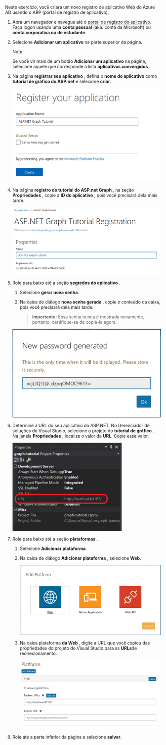 <!-- markdownlint-disable MD002 MD041 -->

Neste exercício, você criará um novo registro de aplicativo Web do Azure AD usando o ARP (portal de registro de aplicativo).

1. Abra um navegador e navegue até o [portal de registro do aplicativo](https://apps.dev.microsoft.com). Faça logon usando uma **conta pessoal** (aka: conta da Microsoft) ou **conta corporativa ou de estudante**.

1. Selecione **Adicionar um aplicativo** na parte superior da página.

    > [!NOTE]
    > Se você vir mais de um botão **Adicionar um aplicativo** na página, selecione aquele que corresponde à lista **aplicativos convergidos** .

1. Na página **registrar seu aplicativo** , defina o **nome do aplicativo** como **tutorial de gráfico do ASP.net** e selecione **criar**.

    ![Captura de tela da criação de um novo aplicativo no site do portal de registro de aplicativo](./images/arp-create-app-01.png)

1. Na página **registro do tutorial do ASP.net Graph** , na seção **Propriedades** , copie a **ID do aplicativo** , pois você precisará dela mais tarde.

    ![Captura de tela da ID do aplicativo recém-criado](./images/arp-create-app-02.png)

1. Role para baixo até a seção **segredos do aplicativo** .

    1. Selecione **gerar nova senha**.
    1. Na caixa de diálogo **nova senha gerada** , copie o conteúdo da caixa, pois você precisará dela mais tarde.

        > **Importante:** Essa senha nunca é mostrada novamente, portanto, certifique-se de copiá-la agora.

    ![Captura de tela da senha do aplicativo recém-criado](./images/arp-create-app-03.png)

1. Determine a URL do seu aplicativo do ASP.NET. No Gerenciador de soluções do Visual Studio, selecione o projeto do **tutorial de gráfico** . Na janela **Propriedades** , localize o valor da **URL**. Copie esse valor.

    ![Captura de tela da janela Propriedades do Visual Studio](./images/vs-project-url.png)

1. Role para baixo até a seção **plataformas** .

    1. Selecione **Adicionar plataforma**.
    1. Na caixa de diálogo **Adicionar plataforma** , selecione **Web**.

        ![Captura de tela criando uma plataforma para o aplicativo](./images/arp-create-app-04.png)

    1. Na caixa plataforma **da Web** , digite a URL que você copiou das propriedades do projeto do Visual Studio para as **URLs**de redirecionamento.

        ![Captura de tela da nova plataforma Web adicionada para o aplicativo](./images/arp-create-app-05.png)

1. Role até a parte inferior da página e selecione **salvar**.